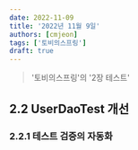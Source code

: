 ```yaml
---
date: 2022-11-09
title: '2022년 11월 9일'
authors: [cmjeon]
tags: ['토비의스프링']
draft: true
---
```


> '토비의스프링'의 '2장 테스트'

## 2.2 UserDaoTest 개선

### 2.2.1 테스트 검증의 자동화

